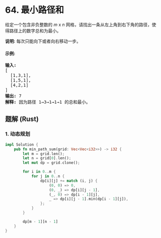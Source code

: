 # 64. 最小路径和
给定一个包含非负整数的 *m* x *n* 网格，请找出一条从左上角到右下角的路径，使得路径上的数字总和为最小。

**说明:** 每次只能向下或者向右移动一步。

#### 示例:
<pre>
<strong>输入:</strong>
[
  [1,3,1],
  [1,5,1],
  [4,2,1]
]
<strong>输出:</strong> 7
<strong>解释:</strong> 因为路径 1→3→1→1→1 的总和最小。
</pre>

## 题解 (Rust)

### 1. 动态规划
```Rust
impl Solution {
    pub fn min_path_sum(grid: Vec<Vec<i32>>) -> i32 {
        let m = grid.len();
        let n = grid[0].len();
        let mut dp = grid.clone();

        for i in 0..m {
            for j in 0..n {
                dp[i][j] += match (i, j) {
                    (0, 0) => 0,
                    (0, _) => dp[i][j - 1],
                    (_, 0) => dp[i - 1][j],
                    _ => dp[i][j - 1].min(dp[i - 1][j]),
                };
            }
        }

        dp[m - 1][n - 1]
    }
}
```
